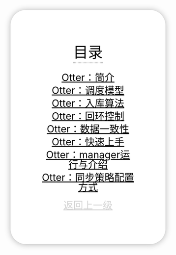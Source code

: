 <html>

<head>
<style type="text/css">
.main{
    background: #fff;
  	padding: 100px;
  	/* border-radius */
 	-webkit-border-radius: 500px;
 	-moz-border-radius: 5;
 	border-radius: 50px;
     /* box-shadow */
 	-webkit-box-shadow: rgba(0,0,0,0.2) 0px 1px 20px;
  	-moz-box-shadow: rgba(0,0,0,0.2) 0px 1px 20px;
  	box-shadow: rgba(0,0,0,0.3) 0px 1px 20px;
}
.title{
	font-size: 3rem;
	color: black;
	display: inline-block;
	line-height: 1;
	padding-bottom: 10px;
	border-bottom: 2px dotted #000000;
}
</style>
</head>


<body>

<div align="center" class="main">
<p><span class="title">目录</span></p>
<br>
<a style="font-size: 2rem;color: black;display: inline-block;line-height: 1;padding-bottom: 10px;", href="otter-00-introduce.html">Otter：简介</a>
<br>
<a style="font-size: 2rem;color: black;display: inline-block;line-height: 1;padding-bottom: 10px;", href="otter-01-scheduling-model.html">Otter：调度模型</a>
<br>
<a style="font-size: 2rem;color: black;display: inline-block;line-height: 1;padding-bottom: 10px;", href="otter-02-import-algorithm.html">Otter：入库算法</a>
<br>
<a style="font-size: 2rem;color: black;display: inline-block;line-height: 1;padding-bottom: 10px;", href="otter-03-loop-control.html">Otter：回环控制</a>
<br>
<a style="font-size: 2rem;color: black;display: inline-block;line-height: 1;padding-bottom: 10px;", href="otter-04-data-consistency.html">Otter：数据一致性</a>
<br>
<a style="font-size: 2rem;color: black;display: inline-block;line-height: 1;padding-bottom: 10px;", href="otter-05-quick-start.html">Otter：快速上手</a>
<br>
<a style="font-size: 2rem;color: black;display: inline-block;line-height: 1;padding-bottom: 10px;", href="otter-06-admin-webapp-introduce.html">Otter：manager运行与介绍</a>
<br>
<a style="font-size: 2rem;color: black;display: inline-block;line-height: 1;padding-bottom: 10px;", href="otter-07-sync-strategy-webapp-configure.html">Otter：同步策略配置方式</a>
<br>
<br>
<a  style="font-size: 2rem;color: #D3D3D3;display: inline-block;line-height: 1;padding-bottom: 10px;" href="../part7-summary.html">返回上一级</a>
</div>


</body>
</html>